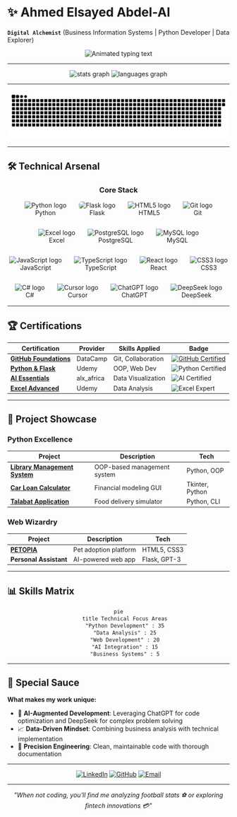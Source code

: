 # ✨ Ahmed Elsayed Abdel-Al

**`Digital Alchemist`** (Business Information Systems | Python Developer | Data Explorer)

<p align="center">
  <img src="https://readme-typing-svg.demolab.com?font=Fira+Code&size=22&duration=2800&pause=1000&color=5D8AA8&center=true&width=500&lines=Turning+Data+Into+Decisions;Crafting+Elegant+Solutions;Building+The+Future+With+Code" alt="Animated typing text" />
</p>

---

<div align="center">
  <img src="https://github-readme-stats.vercel.app/api?username=AhmedTyson&hide_title=false&hide_rank=false&show_icons=true&include_all_commits=true&count_private=true&disable_animations=false&theme=dracula&locale=en&hide_border=false" height="150" alt="stats graph"  />
  <img src="https://github-readme-stats.vercel.app/api/top-langs?username=AhmedTyson&locale=en&hide_title=false&layout=compact&card_width=320&langs_count=5&theme=dracula&hide_border=false" height="150" alt="languages graph"  />
</div>

---

<picture>
  <source media="(prefers-color-scheme: dark)" srcset="https://raw.githubusercontent.com/AhmedTyson/AhmedTyson/output/github-snake-dark.svg" />
  <source media="(prefers-color-scheme: light)" srcset="https://raw.githubusercontent.com/AhmedTyson/AhmedTyson/output/github-snake.svg" />
  <img alt="github-snake" src="https://raw.githubusercontent.com/AhmedTyson/AhmedTyson/output/github-snake.svg" />
</picture>

---

## 🛠️ Technical Arsenal

<div align="center">

### **Core Stack**

<div style="display: flex; flex-wrap: wrap; justify-content: center; align-items: center; gap: 28px; margin-bottom: 16px;">
  <div align="center">
    <img src="https://cdn.jsdelivr.net/gh/devicons/devicon/icons/python/python-original.svg" height="40" alt="Python logo" /><br>Python
  </div>
  <div align="center">
    <img src="https://cdn.jsdelivr.net/gh/devicons/devicon/icons/flask/flask-original.svg" height="40" alt="Flask logo" style="background: #fff; border-radius: 6px;" /><br>Flask
  </div>
  <div align="center">
    <img src="https://cdn.jsdelivr.net/gh/devicons/devicon/icons/html5/html5-original.svg" height="40" alt="HTML5 logo" /><br>HTML5
  </div>
  <div align="center">
    <img src="https://cdn.jsdelivr.net/gh/devicons/devicon/icons/git/git-original.svg" height="40" alt="Git logo" /><br>Git
  </div>
  <div align="center">
    <img src="https://img.icons8.com/?size=100&id=117561&format=png&color=000000" height="40" alt="Excel logo" /><br>Excel
  </div>
  <div align="center">
    <img src="https://cdn.jsdelivr.net/gh/devicons/devicon/icons/postgresql/postgresql-original.svg" height="40" alt="PostgreSQL logo" /><br>PostgreSQL
  </div>
  <div align="center">
    <img src="https://cdn.jsdelivr.net/gh/devicons/devicon/icons/mysql/mysql-original.svg" height="40" alt="MySQL logo" /><br>MySQL
  </div>
  <div align="center">
    <img src="https://cdn.jsdelivr.net/gh/devicons/devicon/icons/javascript/javascript-original.svg" height="40" alt="JavaScript logo" /><br>JavaScript
  </div>
  <div align="center">
    <img src="https://cdn.jsdelivr.net/gh/devicons/devicon/icons/typescript/typescript-original.svg" height="40" alt="TypeScript logo" /><br>TypeScript
  </div>
  <div align="center">
    <img src="https://cdn.jsdelivr.net/gh/devicons/devicon/icons/react/react-original.svg" height="40" alt="React logo" /><br>React
  </div>
  <div align="center">
    <img src="https://cdn.jsdelivr.net/gh/devicons/devicon/icons/css3/css3-original.svg" height="40" alt="CSS3 logo" /><br>CSS3
  </div>
  <div align="center">
    <img src="https://cdn.jsdelivr.net/gh/devicons/devicon/icons/csharp/csharp-original.svg" height="40" alt="C# logo" /><br>C#
  </div>
  <div align="center">
    <img src="https://raw.githubusercontent.com/lobehub/lobe-icons/refs/heads/master/packages/static-png/light/cursor.png" height="40" alt="Cursor logo" /><br>Cursor
  </div>
  <div align="center">
    <img src="https://cdn.jsdelivr.net/gh/simple-icons/simple-icons/icons/openai.svg" height="40" alt="ChatGPT logo" /><br>ChatGPT
  </div>
  <div align="center">
    <img src="https://img.icons8.com/?size=100&id=YWOidjGxCpFW&format=png&color=000000" height="40" alt="DeepSeek logo" /><br>DeepSeek
  </div>
  
  
</div>

</div>

---

## 🏆 Certifications

<div align="center">

| Certification                                                                                                                           | Provider   | Skills Applied     | Badge                                                                                                                                                                                                                                              |
| --------------------------------------------------------------------------------------------------------------------------------------- | ---------- | ------------------ | -------------------------------------------------------------------------------------------------------------------------------------------------------------------------------------------------------------------------------------------------- |
| **[GitHub Foundations](https://www.datacamp.com/completed/statement-of-accomplishment/track/f1d16eb46190782bc484d441ab62c26be5a3b7b4)** | DataCamp   | Git, Collaboration | [![GitHub Certified](https://img.shields.io/badge/DataCamp-GitHub_Foundations-01A4D2?style=flat-square&logo=datacamp&logoWidth=15)](https://www.datacamp.com/completed/statement-of-accomplishment/track/f1d16eb46190782bc484d441ab62c26be5a3b7b4) |
| **[Python & Flask](https://www.ude.my/UC-853a36da-af1c-4bff-a5f6-4bc4b66a90e5)**                                                        | Udemy      | OOP, Web Dev       | ![Python Certified](https://img.shields.io/badge/Python-Advanced-3776AB?logo=python)                                                                                                                                                               |
| **[AI Essentials](https://intranet.alxswe.com/certificates/NFzyxYreET)**                                                                | alx_africa | Data Visualization | ![AI Certified](https://img.shields.io/badge/AI-Fundamentals-FF6F00?logo=ai)                                                                                                                                                                       |
| **[Excel Advanced](https://ude.my/UC-eac85e19-e391-4906-9404-8439b955c85d)**                                                            | Udemy      | Data Analysis      | ![Excel Expert](https://img.shields.io/badge/Excel-Expert-217346?logo=microsoft-excel)                                                                                                                                                             |

</div>

---

## 🚀 Project Showcase

### **Python Excellence**

| Project                                                                                                                               | Description                 | Tech            |
| ------------------------------------------------------------------------------------------------------------------------------------- | --------------------------- | --------------- |
| **[Library Management System](https://github.com/AhmedTyson/college-project-assignment-1/tree/main/Library%20Management%20System)**   | OOP-based management system | Python, OOP     |
| **[Car Loan Calculator](https://github.com/AhmedTyson/college-project-assignment-1/tree/main/Car%20Loan%20Calculator%20Application)** | Financial modeling GUI      | Tkinter, Python |
| **[Talabat Application](https://github.com/AhmedTyson/College-team-assignment-1)**                                                    | Food delivery simulator     | Python, CLI     |

### **Web Wizardry**

| Project                                                                            | Description           | Tech         |
| ---------------------------------------------------------------------------------- | --------------------- | ------------ |
| **[PETOPIA](https://github.com/AhmedTyson/PETOBIA-student-activity-team-project)** | Pet adoption platform | HTML5, CSS3  |
| **Personal Assistant**                                                             | AI-powered web app    | Flask, GPT-3 |

---

## 📊 Skills Matrix

<div align="center">

```mermaid
pie
    title Technical Focus Areas
    "Python Development" : 35
    "Data Analysis" : 25
    "Web Development" : 20
    "AI Integration" : 15
    "Business Systems" : 5
```

</div>

---

## 🌟 Special Sauce

**What makes my work unique:**

- 🧠 **AI-Augmented Development**: Leveraging ChatGPT for code optimization and DeepSeek for complex problem solving
- 📈 **Data-Driven Mindset**: Combining business analysis with technical implementation
- 🎯 **Precision Engineering**: Clean, maintainable code with thorough documentation

---

<div align="center">

[![LinkedIn](https://img.shields.io/badge/LinkedIn-Connect-0A66C2?style=for-the-badge&logo=linkedin)](https://www.linkedin.com/in/ahmed-elsayed-8b9bba28a/)
[![GitHub](https://img.shields.io/badge/GitHub-Explore-181717?style=for-the-badge&logo=github)](https://github.com/AhmedTyson)
[![Email](https://img.shields.io/badge/Email-Contact-EA4335?style=for-the-badge&logo=gmail)](mailto:ahmedmessi2580@gmail.com)

</div>

---

<p align="center">
  <em>"When not coding, you'll find me analyzing football stats ⚽ or exploring fintech innovations 💳"</em>
</p>
